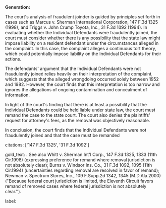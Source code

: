**Generation:**

 <answer>

The court's analysis of fraudulent joinder is guided by principles set forth in cases such as Marcus v. Sherman International Corporation, 147 F.3d 1325 (1998), and Triggs v. John Crump Toyota, Inc., 31 F.3d 1092 (1994). In evaluating whether the Individual Defendants were fraudulently joined, the court must consider whether there is any possibility that the state law might impose liability on a resident defendant under the circumstances alleged in the complaint. In this case, the complaint alleges a continuous tort theory, which could potentially impose liability on the Individual Defendants for their actions.

The defendants' argument that the Individual Defendants were not fraudulently joined relies heavily on their interpretation of the complaint, which suggests that the alleged wrongdoing occurred solely between 1952 and 1982. However, the court finds that this interpretation is too narrow and ignores the allegations of ongoing contamination and concealment of information.

In light of the court's finding that there is at least a possibility that the Individual Defendants could be held liable under state law, the court must remand the case to the state court. The court also denies the plaintiffs' request for attorney's fees, as the removal was objectively reasonable.

In conclusion, the court finds that the Individual Defendants were not fraudulently joined and that the case must be remanded

citations: ['147 F.3d 1325', '31 F.3d 1092']

gold_text: . See also Whitt v. Sherman Int'l Corp., 147 F.3d 1325, 1333 (11th Cir.1998) (expressing preference for remand where removal jurisdiction is not absolutely clear); Burns v. Windsor Ins. Co., 31 F.3d 1092, 1095 (11th Cir.1994) (uncertainties regarding removal are resolved in favor of remand); Newman v. Spectrum Stores, Inc., 109 F.Supp.2d 1342, 1345 (M.D.Ala.2000) ("Because federal court jurisdiction is limited, the Eleventh Circuit favors remand of removed cases where federal jurisdiction is not absolutely clear.’’).

label: 